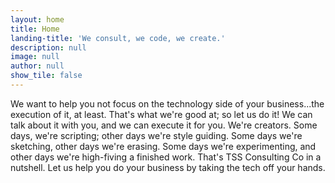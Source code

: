 ```yaml
---
layout: home
title: Home
landing-title: 'We consult, we code, we create.'
description: null
image: null
author: null
show_tile: false
---
```


We want to help you not focus on the technology side of your business...the execution of it, at least. That's what we're good at; so let us do it! We can talk about it with you, and we can execute it for you. We're creators. Some days, we're scripting; other days we're style guiding. Some days we're sketching, other days we're erasing. Some days we're experimenting, and other days we're high-fiving a finished work. That's TSS Consulting Co in a nutshell. Let us help you do your business by taking the tech off your hands.
